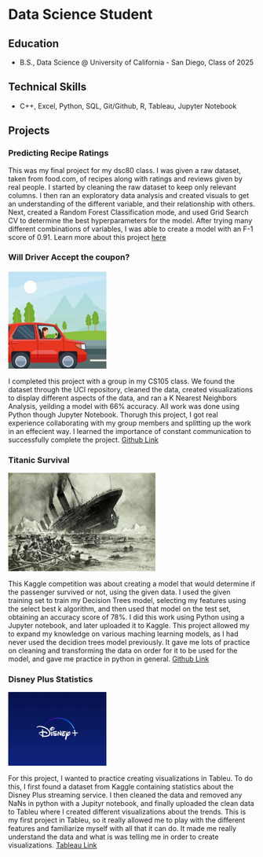 # Data Science Student

## Education
- B.S., Data Science @ University of California - San Diego, Class of 2025

## Technical Skills
- C++, Excel, Python, SQL, Git/Github, R, Tableau, Jupyter Notebook


## Projects

### Predicting Recipe Ratings


This was my final project for my dsc80 class. I was given a raw dataset, taken from food.com, of recipes along with ratings and reviews given by real people. I started by cleaning the raw dataset to keep only relevant columns. I then ran an exploratory data analysis and created visuals to get an understanding of the different variable, and their relationship with others. Next, created a Random Forest Classification mode, and used Grid Search CV to determine the best hyperparameters for the model. After trying many different combinations of variables, I was able to create a model with an F-1 score of 0.91. Learn more about this project [here](https://jahnavi-naik.github.io/recipe-analysis/)

### Will Driver Accept the coupon?
<img src="driving.jpeg" alt="Driver" width = "200">

I completed this project with a group in my CS105 class. We found the dataset through the UCI repository, cleaned the data, created visualizations to display different aspects of the data, and ran a K Nearest Neighbors Analysis, yeilding a model with 66% accuracy. All work was done using Python though Jupyter Notebook. Thorugh this project, I got real experience collaborating with my group members and splitting up the work in an effecient way. I learned the importance of constant communication to successfully complete the project. [Github Link](https://github.com/jahnavi-naik/DriverCouponProject)
  
### Titanic Survival
<img src="titanic_photo.jpeg" alt="Titanic" width = "300">

This Kaggle competition was about creating a model that would determine if the passenger survived or not, using the given data. I used the given training set to train my Decision Trees model, selecting my features using the select best k algorithm, and then used that model on the test set, obtaining an accuracy score of 78%. I did this work using Python using a Jupyter notebook, and later uploaded it to Kaggle. This project allowed my to expand my knowledge on various maching learning models, as I had never used the decidion trees model previously. It gave me lots of practice on cleaning and transforming the data on order for it to be used for the model, and gave me practice in python in general.
[Github Link](https://github.com/jahnavi-naik/TitanicKaggleProject)

### Disney Plus Statistics
<img src="disney_plus_logo.jpeg" alt="Disney" width = "200">

For this project, I wanted to practice creating visualizations in Tableu. To do this, I first found a dataset from Kaggle containing statistics about the Disney Plus streaming service. I then cleaned the data and removed any NaNs in python with a Jupityr notebook, and finally uploaded the clean data to Tableu where I created different visualizations about the trends. This is my first project in Tableu, so it really allowed me to play with the different features and familiarize myself with all that it can do. It made me really understand the data and what is was telling me in order to create visualizations.
[Tableau Link](https://public.tableau.com/app/profile/jahnavi.naik/viz/DisneyPlusDashboard_16914335376510/Dashboard1)


